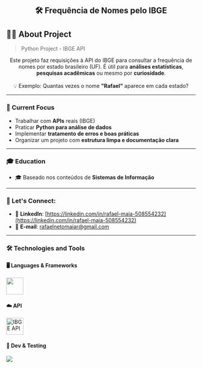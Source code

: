 <h2 align="center">🛠️ Frequência de Nomes pelo IBGE</h2>

## 👨‍💻 About Project  

> Python Project - IBGE API  

<p align="center">
Este projeto faz requisições à API do IBGE para consultar a frequência de nomes por estado brasileiro (UF).  
É útil para <b>análises estatísticas</b>, <b>pesquisas acadêmicas</b> ou mesmo por <b>curiosidade</b>.  
<br><br>
💡 Exemplo: Quantas vezes o nome <b>"Rafael"</b> aparece em cada estado?
</p>

---

### 💼 Current Focus  
- Trabalhar com **APIs** reais (IBGE)  
- Praticar **Python para análise de dados**  
- Implementar **tratamento de erros e boas práticas**  
- Organizar um projeto com **estrutura limpa e documentação clara**  

---

### 🎓 Education  
- 🎓 Baseado nos conteúdos de **Sistemas de Informação**  

---

### 💬 Let's Connect:  

- 🔗 **LinkedIn**: [https://linkedin.com/in/rafael-maia-508554232](https://linkedin.com/in/rafael-maia-508554232)  
- 📧 **E-mail**: [rafaelnetomaiar@gmail.com](mailto:rafaelnetomaiar@gmail.com)  

---

### 🛠️ Technologies and Tools  

#### 🖥️ Languages & Frameworks  
<p>
  <img src="https://cdn.jsdelivr.net/gh/devicons/devicon/icons/python/python-original.svg" width="45" />
</p>

#### ☁️ API  
<p>
  <img src="https://img.icons8.com/?size=512&id=11683&format=png" width="45" title="IBGE API" />
</p>

#### 🧪 Dev & Testing  
<p>
  <img src="https://cdn.jsdelivr.net/gh/devicons/devicon/icons/vscode/vscode-original.svg" width=
